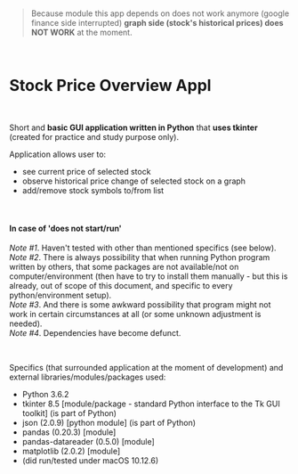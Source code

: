 <br>

> Because module this app depends on does
> not work anymore (google finance side interrupted)
> **graph side (stock's historical prices) does NOT WORK** at the moment.

<br>

# Stock Price Overview Appl

<br>


Short and **basic GUI application written in Python** that **uses tkinter** (created for practice and study purpose only).

Application allows user to:
- see current price of selected stock
- observe historical price change of selected stock on a graph
- add/remove stock symbols to/from list

<br>

#### In case of 'does not start/run'

*Note #1*. Haven't tested with other than mentioned specifics (see below).<br>
*Note #2*. There is always possibility that when running Python program written by others, that some packages are not available/not on computer/environment (then have to try to install them manually - but this is already, out of scope of this document, and specific to every python/environment setup).<br>
*Note #3*. And there is some awkward possibility that program might not work in certain circumstances at all (or some unknown adjustment is needed).<br>
*Note #4*. Dependencies have become defunct.

<br>

Specifics (that surrounded application at the moment of development) and external libraries/modules/packages used:
- Python 3.6.2
- tkinter 8.5 [module/package - standard Python interface to the Tk GUI toolkit] (is part of Python)
- json (2.0.9) [python module] (is part of Python)
- pandas (0.20.3) [module]
- pandas-datareader (0.5.0) [module]
- matplotlib (2.0.2) [module]
- (did run/tested under macOS 10.12.6)
